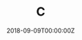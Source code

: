 ---
title: C
linktitle: C
toc: true
type: book
date: "2018-09-09T00:00:00Z"
weight: 100
tags:
  - C
---